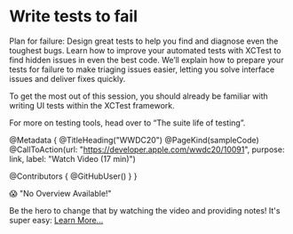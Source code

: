 # Write tests to fail

Plan for failure: Design great tests to help you find and diagnose even the toughest bugs. Learn how to improve your automated tests with XCTest to find hidden issues in even the best code. We’ll explain how to prepare your tests for failure to make triaging issues easier, letting you solve interface issues and deliver fixes quickly.

To get the most out of this session, you should already be familiar with writing UI tests within the XCTest framework.

For more on testing tools, head over to “The suite life of testing”.

@Metadata {
   @TitleHeading("WWDC20")
   @PageKind(sampleCode)
   @CallToAction(url: "https://developer.apple.com/wwdc20/10091", purpose: link, label: "Watch Video (17 min)")

   @Contributors {
      @GitHubUser(<replace this with your GitHub handle>)
   }
}

😱 "No Overview Available!"

Be the hero to change that by watching the video and providing notes! It's super easy:
 [Learn More…](https://wwdcnotes.github.io/WWDCNotes/documentation/wwdcnotes/contributing)
